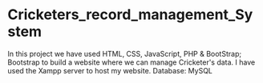 # Cricketers_record_management_System
In this project we have used HTML, CSS, JavaScript, PHP & BootStrap; Bootstrap to build a website where we can manage Cricketer's data.
I have used the Xampp server to host my website.
Database: MySQL


